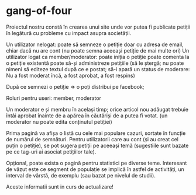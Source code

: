 gang-of-four
============

Proiectul nostru constă în crearea unui site unde vor putea fi publicate petiții în legătură cu probleme cu impact asupra societății.

Un utilizator nelogat: poate să semneze o petiție doar cu adresa de email, chiar dacă nu are cont (nu poate semna aceeași petiție de mai multe ori)
Un utilizator logat ca member/moderator: poate iniția o petiție
                                         poate comenta la o petiție existentă
                                         poate să-și administreze petițiile (să le ștergă; nu poate nimeni să editeze textul după ce e postat; să-i apară un status de moderare: Nu a fost moderat încă, a fost aprobat, a fost respins)


După ce semnezi o petiție => o poți distribui pe facebook;

Roluri pentru useri: member, moderator

Un moderator e și membru în același timp; orice articol nou adăugat trebuie întâi aprobat înainte de a apărea în căutăriși de a putea fi votat. (un moderator nu poate edita conținutul petiției)


Prima pagină va afișa o listă cu cele mai populare cazuri, sortate în funcție de numărul de semnături.
Pentru utilizatorii care au cont (și au creat cel puțin o petiție), se pot sugera petiții pe aceeași temă (sugestiile sunt bazate pe ce tag-uri ai asociat petițiilor tale).

Opțional, poate exista o pagină pentru statistici pe diverse teme. Interesant de văzut este ce segment de populație se implică în astfel de activități, un interval de vârstă, de exemplu (sau bazat pe nivelul de studii).



Aceste informatii sunt in curs de actualizare!
